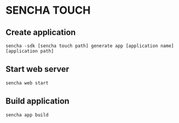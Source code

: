 # SENCHA TOUCH

Create application
------------------
    sencha -sdk [sencha touch path] generate app [application name] [application path]

Start web server
----------------
    sencha web start

Build application
----------------- 
    sencha app build
